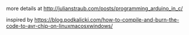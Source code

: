 more details at
http://julianstraub.com/posts/programming_arduino_in_c/

inspired by
https://blog.podkalicki.com/how-to-compile-and-burn-the-code-to-avr-chip-on-linuxmacosxwindows/
